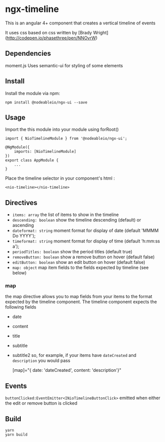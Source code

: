 # ngx-timeline
This is an angular 4+ component that creates a vertical timeline of events

It uses css based on css written by [Brady Wright] (http://codepen.io/phasethree/pen/NNOvrW)

## Dependencies
moment.js
Uses semantic-ui for styling of some elements

## Install
Install the module via npm:

    npm install @nodeableio/ngx-ui --save

## Usage
Import the this module into your module using forRoot()

    import { NioTimelineModule } from '@nodeableio/ngx-ui';

	@NgModule({
        imports: [NioTimelineModule]
    })
    export class AppModule {
        ...
    }

Place the timeline selector in your component's html :

	<nio-timeline></nio-timeline>

## Directives
* `items: array` the list of items to show in the timeline
* `descending: boolean` show the timeline descending (default) or ascending
* `dateformat: string`  moment format for display of date (default 'MMMM Do YYYY');
* `timeformat: string`  moment format for display of time (default 'h:mm:ss a');
* `periodTitles: boolean` show the period titles (default true)
* `removeButton: boolean` show a remove button on hover (default false)
* `editButton: boolean` show an edit button on hover (default false)
* `map: object` map item fields to the fields expected by timeline (see below)

### map
the map directive allows you to map fields from your items to the format expected by the timeline component. The timeline component expects the following fields

 - date  
 - content 
 - title 
 - subtitle 
 - subtitle2
so, for example, if your items have `dateCreated` and `description` you would pass 

    [map]="{ date: 'dateCreated', content: 'description'}"

## Events
`buttonClicked:EventEmitter<INioTimelineButtonClick>` emitted when either the edit or remove button is clicked

## Build

    yarn
    yarn build